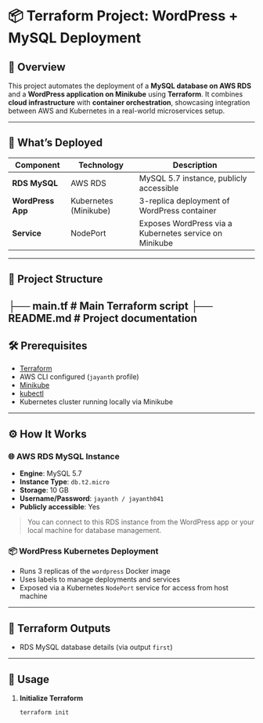 # 📦 Terraform Project: WordPress + MySQL Deployment

## 🧾 Overview

This project automates the deployment of a **MySQL database on AWS RDS** and a **WordPress application on Minikube** using **Terraform**. It combines **cloud infrastructure** with **container orchestration**, showcasing integration between AWS and Kubernetes in a real-world microservices setup.

---

## 🚀 What’s Deployed

| Component         | Technology      | Description                                             |
|------------------|-----------------|---------------------------------------------------------|
| **RDS MySQL**     | AWS RDS         | MySQL 5.7 instance, publicly accessible                 |
| **WordPress App** | Kubernetes (Minikube) | 3-replica deployment of WordPress container         |
| **Service**       | NodePort        | Exposes WordPress via a Kubernetes service on Minikube |

---

## 📁 Project Structure

├── main.tf # Main Terraform script ├── README.md # Project documentation
---

## 🛠️ Prerequisites

- [Terraform](https://www.terraform.io/downloads)
- AWS CLI configured (`jayanth` profile)
- [Minikube](https://minikube.sigs.k8s.io/docs/start/)
- [kubectl](https://kubernetes.io/docs/tasks/tools/)
- Kubernetes cluster running locally via Minikube

---

## ⚙️ How It Works

### 🌐 AWS RDS MySQL Instance

- **Engine**: MySQL 5.7
- **Instance Type**: `db.t2.micro`
- **Storage**: 10 GB
- **Username/Password**: `jayanth / jayanth041`
- **Publicly accessible**: Yes

> You can connect to this RDS instance from the WordPress app or your local machine for database management.

### 📦 WordPress Kubernetes Deployment

- Runs 3 replicas of the `wordpress` Docker image
- Uses labels to manage deployments and services
- Exposed via a Kubernetes `NodePort` service for access from host machine

---

## 📌 Terraform Outputs

- RDS MySQL database details (via output `first`)

---

## 🧪 Usage

1. **Initialize Terraform**
   ```bash
   terraform init
